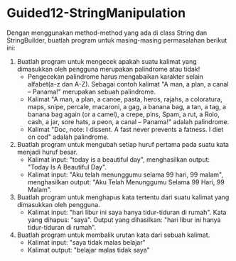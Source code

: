 # Guided12-StringManipulation
Dengan menggunakan method-method yang ada di class String dan StringBuilder, buatlah program untuk masing-masing permasalahan berikut ini:
  1. Buatlah program untuk mengecek apakah suatu kalimat yang dimasukkan oleh pengguna merupakan palindrome atau tidak!
      - Pengecekan palindrome harus mengabaikan karakter selain alfabet(a-z dan A-Z). Sebagai contoh kalimat "A man, a plan, a canal – Panama!" merupakan sebuah palindrome.
      - Kalimat "A man, a plan, a canoe, pasta, heros, rajahs, a coloratura, maps, snipe, percale, macaroni, a gag, a banana bag, a tan, a tag, a banana bag again (or a camel), a crepe, pins, Spam, a rut, a Rolo, cash, a jar, sore hats, a peon, a canal – Panama!" adalah palindrome.
      - Kalimat "Doc, note: I dissent. A fast never prevents a fatness. I diet on cod" adalah palindrome.
  2. Buatlah program untuk mengubah setiap huruf pertama pada suatu kata menjadi huruf besar.
      - Kalimat input: "today is a beautiful day", menghasilkan output: "Today Is A Beautiful Day".
      - Kalimat input: "Aku telah menunggumu selama 99 hari, 99 malam", menghasilkan output: "Aku Telah Menunggumu Selama 99 Hari, 99 Malam".
  3. Buatlah program untuk menghapus kata tertentu dari suatu kalimat yang dimasukkan oleh pengguna.
      - Kalimat input: "hari libur ini saya hanya tidur-tiduran di rumah". Kata yang dihapus: "saya". Output yang dihasilkan: "hari libur ini hanya tidur-tiduran di rumah".
  4. Buatlah program untuk membalik urutan kata dari sebuah kalimat.
      - Kalimat input: "saya tidak malas belajar"
      - Kalimat output: "belajar malas tidak saya"
